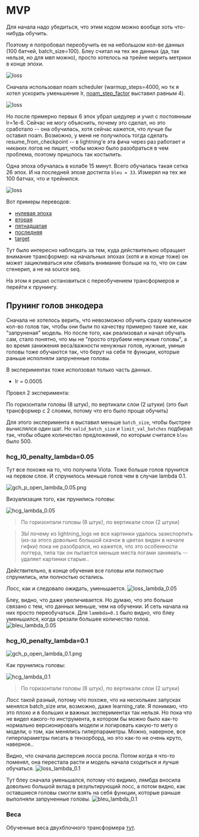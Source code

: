 # MVP


Для начала надо убедиться, что этим кодом можно вообще хоть что-нибудь обучить.

Поэтому я попробовал переобучить ее на небольшом кол-ве данных (100 батчей, batch_size=100).
Блеу считал на тех же данных (да, так нельзя, но для мвп можно), просто хотелось на трейне мерить
метрики в конце эпохи.

![loss](resources/2blocks/loss.png)

Сначала использовал noam scheduler (warmup_steps=4000, но тк я хотел ускорить уменьшение lr, [noam_step_factor](https://github.com/mrsndmn/dls-nmt-project/blob/5425c5d447ccf93eecee33ccfff51e4b5881a8af/pl_transformer.py#L153) выставил равным 4).

![loss](resources/2blocks/lr.png)

Но после примерно первых 6 эпох убрал шедулер и учил с постоянным lr=1e-6. Сейчас не могу объяснить, почему это сделал, но это сработало -- она обучилась, хотя сейчас кажется, что лучше бы оставил noam. Возможно, у меня не получилось тогда
сделать resume_from_checkpoint -- в lightning'e эта фича через раз работает и никаких логов не пишет, чтобы можно было разобраться в чем проблема, поэтому пришлось так костылить.

Одна эпоха обучалась в колабе 15 минут. Всего обучалась такая сетка 26 эпох. И на последней эпохе достигла `bleu = 33`. Измерял на тех же 100 батчах, что и трейнился.

![loss](resources/2blocks/bleu.png)

Вот примеры переводов:
* [нулевая эпоха](resources/2blocks/0epoch_translation.txt)
* [вторая](resources/2blocks/2epoch_translation.txt)
* [пятнадцатая](resources/2blocks/15epoch_translation.txt)
* [последняя](resources/2blocks/26epoch_translation.txt)
* [target](resources/2blocks/target_translation.txt)

Тут было интересно наблюдать за тем, куда действительно обращает внимание трансформер:
на начальных эпохах (хотя и в конце тоже) он может зацикливаться или сбивать внимание
больше на то, что он сам сгенерил, а не на source seq.

На этом я решил остановиться с переобучением трансформеров и перейти к прунингу.

## Прунинг голов энкодера

Сначала не хотелось верить, что невозможно обучить сразу маленькое кол-во голов так, чтобы они были по качеству примерно такие же, как "запруненая" модель. Но после того, как реализовал и начал обучать сам, стало понятно, что мы не "просто отрубаем ненужные головы", а во время занижения веса/важности ненужных голов, нужные, умные головы тоже обучаются так, что берут на себя те функции, которые раньше исполняли запруненные головы.

В экспериментах тоже исползовал только часть данных.
* lr = 0.0005

Провел 2 эксперимента:

По горизонтали головы (8 штук), по вертикали слои (2 штуки) (это был трансформер с 2 слоями, потому что его было проще обучить)

Для этого эксперимента я выставил меньше `batch_size`, чтобы быстрее вычислялся один шаг. Но `valid_batch_size` и `limit_val_batches` подбирал так, чтобы общее количество предложений, по которым считался `bleu` было 500.


### hcg_l0_penalty_lambda=0.05

Тут все похоже на то, что получила Viota. Тоже больше голов прунится на первом слое.
И спрунилось меньше голов чем в случае lambda 0.1.

![gch_p_open_lambda_0.05.png](resources/2blocks/gch_p_open_lambda_0.05.png)


Визуализация того, как прунились головы:

![hcg_lambda_0.05](resources/2blocks/hcg_lambda_0.05.gif)
> По горизонтали головы (8 штук), по вертикали слои (2 штуки)

> ЗЫ почему из lightning_logs не все картинки удалось заэкспортить (из-за этого довольно большой скачок в цветах виден в начале гифки) пока не разобрался, но кажется, что это особенности логгера, типа так он пытается меньше места логами занимать -- удаляет картинки старые..

Действительно, в конце обучения все головы или полностью спрунились, или полностью остались.

Лосс, как и следовало ожидать, уменьшается.
![loss_lambda_0.05](resources/2blocks/loss_lambda_0.05.png)

Блеу, видно, что даже увеличивается. Но думаю, что это больше связано с тем, что данных меньше, чем на обучении.
И сеть начала на них просто переобучаться. Для `lammbda=0.1` было видно, что блеу уменьшился, когда срезали большее количество голов.
![bleu_lambda_0.05](resources/2blocks/bleu_lambda_0.05.png)


### hcg_l0_penalty_lambda=0.1

![gch_p_open_lambda_0.1.png](resources/2blocks/gch_p_open_lambda_0.1.png)

Как прунились головы:

![hcg_lambda_0.1](resources/2blocks/hcg_lambda_0.1.gif)
> По горизонтали головы (8 штук), по вертикали слои (2 штуки)


Лосс такой разный, потому что похоже, что на нескольких запусках менялся batch_size или, возможно, даже learning_rate.
Я понимаю, что это плохо и в больших и важных экспериментах так нельзя. Но пока что не видел какого-то инструмента,
в котором бы можно было как-то нормально версионировать модели и логировать какую-то мету о модели, о том, как менялись
гиперпараметры. Можно, наверное, все гиперпараметры писать в тензорборд, но это как-то не очень круто, наверное..

Видно, что сначала дисперсия лосса росла. Потом когда я что-то поменял, она перестала расти и модель начала сходиться и лучше обучаться.
![loss_lambda_0.1](resources/2blocks/loss_lambda_0.1.png)

Тут блеу сначала уменьшался, потому что видимо, лямбда вносила довольно большой вклад в результирующий лосс, а потом видно, как оставшиеся головы смогли взять на себя функции, которые раньше выполняли запруненные головы.
![bleu_lambda_0.1](resources/2blocks/bleu_lambda_0.1.png)


### Веса

Обученные веса двухблочного трансформера [тут](https://drive.google.com/drive/folders/10Sp-fjyNLp9IGlaGcdt-iWn3z0X_sR8e?usp=sharing).
